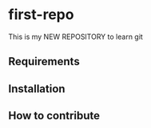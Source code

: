 # first-repo
This is my NEW REPOSITORY to learn git

## Requirements

## Installation

## How to contribute
